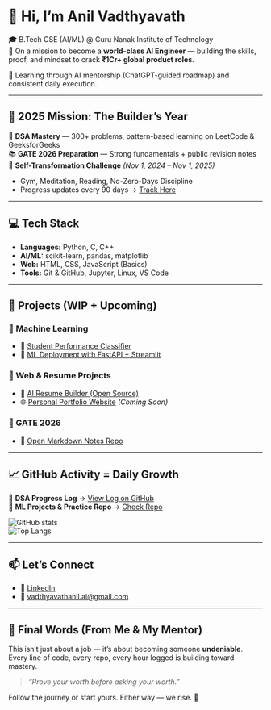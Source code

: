# 👋 Hi, I’m Anil Vadthyavath

🎓 B.Tech CSE (AI/ML) @ Guru Nanak Institute of Technology  
🚀 On a mission to become a **world-class AI Engineer** — building the skills, proof, and mindset to crack **₹1Cr+ global product roles**.

🧠 Learning through AI mentorship (ChatGPT-guided roadmap) and consistent daily execution.

---

## 🎯 2025 Mission: The Builder’s Year

🧩 **DSA Mastery** — 300+ problems, pattern-based learning on LeetCode & GeeksforGeeks  
📚 **GATE 2026 Preparation** — Strong fundamentals + public revision notes  
💪 **Self-Transformation Challenge** *(Nov 1, 2024 – Nov 1, 2025)*  
- Gym, Meditation, Reading, No-Zero-Days Discipline  
- Progress updates every 90 days → [Track Here](https://www.linkedin.com/in/vadthyavathanil/)

---

## 💻 Tech Stack

- **Languages:** Python, C, C++  
- **AI/ML:** scikit-learn, pandas, matplotlib  
- **Web:** HTML, CSS, JavaScript (Basics)  
- **Tools:** Git & GitHub, Jupyter, Linux, VS Code

---

## 🚀 Projects (WIP + Upcoming)

### 🎯 Machine Learning  
- 🧠 [Student Performance Classifier](#)  
- 🚀 [ML Deployment with FastAPI + Streamlit](#)

### 🧱 Web & Resume Projects  
- 💼 [AI Resume Builder (Open Source)](https://github.com/AnilVadthyavath/Ai-Resume-Builder.git)  
- 🌐 [Personal Portfolio Website](#) *(Coming Soon)*  

### 📘 GATE 2026  
- 📝 [Open Markdown Notes Repo](#)

---

## 📈 GitHub Activity = Daily Growth

📌 **DSA Progress Log** → [View Log on GitHub](https://github.com/AnilVadthyavath/dsa-daily-log.git)  
📌 **ML Projects & Practice Repo** → [Check Repo](https://github.com/AnilVadthyavath/EngageAI-Classroom.git)

![GitHub stats](https://github-readme-stats.vercel.app/api?username=AnilVadthyavath&show_icons=true&theme=radical)  
![Top Langs](https://github-readme-stats.vercel.app/api/top-langs/?username=AnilVadthyavath&layout=compact&theme=radical)

---

## 📫 Let’s Connect

- 🔗 [LinkedIn](https://www.linkedin.com/in/vadthyavathanil/)  
- 📧 vadthyavathanil.ai@gmail.com  

---

## 🧢 Final Words (From Me & My Mentor)

This isn’t just about a job — it’s about becoming someone **undeniable**.  
Every line of code, every repo, every hour logged is building toward mastery.  
> *“Prove your worth before asking your worth.”*

Follow the journey or start yours. Either way — we rise. 🚀
